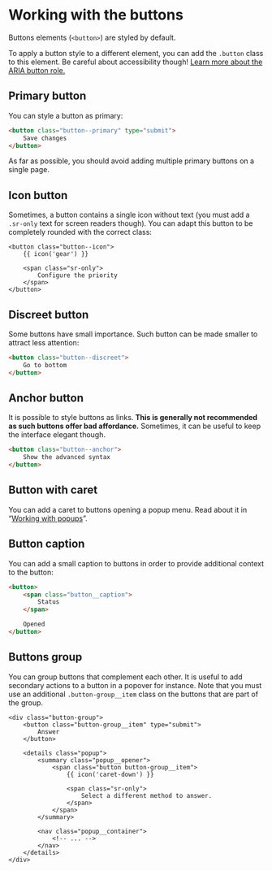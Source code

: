 # Working with the buttons

Buttons elements (`<button>`) are styled by default.

To apply a button style to a different element, you can add the `.button` class to this element.
Be careful about accessibility though!
[Learn more about the ARIA button role.](https://developer.mozilla.org/en-US/docs/Web/Accessibility/ARIA/Roles/button_role)

## Primary button

You can style a button as primary:

```html
<button class="button--primary" type="submit">
    Save changes
</button>
```

As far as possible, you should avoid adding multiple primary buttons on a single page.

## Icon button

Sometimes, a button contains a single icon without text (you must add a `.sr-only` text for screen readers though).
You can adapt this button to be completely rounded with the correct class:

```twig
<button class="button--icon">
    {{ icon('gear') }}

    <span class="sr-only">
        Configure the priority
    </span>
</button>
```

## Discreet button

Some buttons have small importance.
Such button can be made smaller to attract less attention:

```html
<button class="button--discreet">
    Go to bottom
</button>
```

## Anchor button

It is possible to style buttons as links.
**This is generally not recommended as such buttons offer bad affordance.**
Sometimes, it can be useful to keep the interface elegant though.

```html
<button class="button--anchor">
    Show the advanced syntax
</button>
```

## Button with caret

You can add a caret to buttons opening a popup menu.
Read about it in “[Working with popups](/docs/developers/popups.md)”.

## Button caption

You can add a small caption to buttons in order to provide additional context to the button:

```html
<button>
    <span class="button__caption">
        Status
    </span>

    Opened
</button>
```

## Buttons group

You can group buttons that complement each other.
It is useful to add secondary actions to a button in a popover for instance.
Note that you must use an additional `.button-group__item` class on the buttons that are part of the group.

```twig
<div class="button-group">
    <button class="button-group__item" type="submit">
        Answer
    </button>

    <details class="popup">
        <summary class="popup__opener">
            <span class="button button-group__item">
                {{ icon('caret-down') }}

                <span class="sr-only">
                    Select a different method to answer.
                </span>
            </span>
        </summary>

        <nav class="popup__container">
            <!-- ... -->
        </nav>
    </details>
</div>
```
